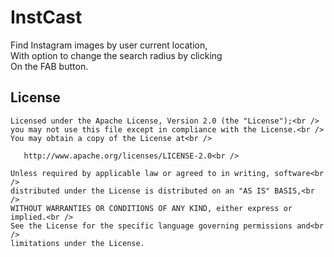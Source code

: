 # InstCast
Find Instagram images by user current location,<br />
With option to change the search radius by clicking <br />
On the FAB button.

## License
```
Licensed under the Apache License, Version 2.0 (the "License");<br />
you may not use this file except in compliance with the License.<br />
You may obtain a copy of the License at<br />

   http://www.apache.org/licenses/LICENSE-2.0<br />

Unless required by applicable law or agreed to in writing, software<br />
distributed under the License is distributed on an "AS IS" BASIS,<br />
WITHOUT WARRANTIES OR CONDITIONS OF ANY KIND, either express or implied.<br />
See the License for the specific language governing permissions and<br />
limitations under the License.
```
